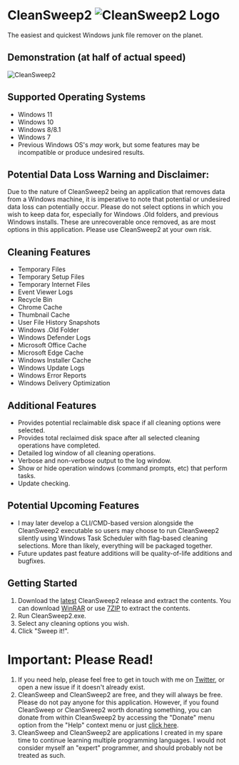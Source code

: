 # CleanSweep2 ![CleanSweep2 Logo](https://i.imgur.com/NxZNLiC.png)
The easiest and quickest Windows junk file remover on the planet.

## Demonstration (at half of actual speed)
![CleanSweep2](https://i.imgur.com/5yPQazn.png)

## Supported Operating Systems
* Windows 11
* Windows 10
* Windows 8/8.1
* Windows 7
* Previous Windows OS's *may* work, but some features may be incompatible or produce undesired results.

## Potential Data Loss Warning and Disclaimer:
Due to the nature of CleanSweep2 being an application that removes data from a Windows machine, it is imperative to note that potential or undesired data loss can potentially occur. Please do not select options in which you wish to keep data for, especially for Windows .Old folders, and previous Windows installs. These are unrecoverable once removed, as are most options in this application. Please use CleanSweep2 at your own risk.

## Cleaning Features
* Temporary Files
* Temporary Setup Files
* Temporary Internet Files
* Event Viewer Logs
* Recycle Bin
* Chrome Cache
* Thumbnail Cache
* User File History Snapshots
* Windows .Old Folder
* Windows Defender Logs
* Microsoft Office Cache
* Microsoft Edge Cache
* Windows Installer Cache
* Windows Update Logs
* Windows Error Reports
* Windows Delivery Optimization

## Additional Features
* Provides potential reclaimable disk space if all cleaning options were selected.
* Provides total reclaimed disk space after all selected cleaning operations have completed.
* Detailed log window of all cleaning operations.
* Verbose and non-verbose output to the log window.
* Show or hide operation windows (command prompts, etc) that perform tasks.
* Update checking.

## Potential Upcoming Features
* I may later develop a CLI/CMD-based version alongside the CleanSweep2 executable so users may choose to run CleanSweep2 silently using Windows Task Scheduler with flag-based cleaning selections. More than likely, everything will be packaged together.
* Future updates past feature additions will be quality-of-life additions and bugfixes.

## Getting Started
1. Download the [latest](https://github.com/thomasloupe/CleanSweep2/releases) CleanSweep2 release and extract the contents. You can download [WinRAR](https://www.rarlab.com/download.htm) or use [7ZIP](https://www.7-zip.org/) to extract the contents.
1. Run CleanSweep2.exe.
1. Select any cleaning options you wish.
1. Click "Sweep it!".

# Important: Please Read!
1. If you need help, please feel free to get in touch with me on [Twitter](https://twitter.com/acid_rain), or open a new issue if it doesn't already exist.
1. CleanSweep and CleanSweep2 are free, and they will always be free. Please do not pay anyone for this application. However, if you found CleanSweep or CleanSweep2 worth donating something, you can donate from within CleanSweep2 by accessing the "Donate" menu option from the "Help" context menu or just [click here](https://paypal.me/thomasloupe).
1. CleanSweep and CleanSweep2 are applications I created in my spare time to continue learning multiple programming languages. I would not consider myself an "expert" programmer, and should probably not be treated as such.
